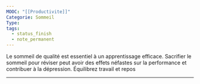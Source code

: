```yaml
---
MOOC: "[[Productivite]]"
Categorie: Sommeil
Type: 
tags:
  - status_finish
  - note_permanent
---
```

Le sommeil de qualité est essentiel à un apprentissage efficace. Sacrifier le sommeil pour réviser peut avoir des effets néfastes sur la performance et contribuer à la dépression. Équilibrez travail et repos

---
